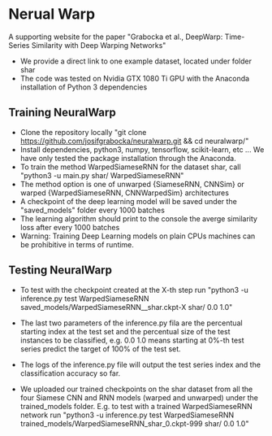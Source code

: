 # Nerual Warp

A supporting website for the paper "Grabocka et al., DeepWarp: Time-Series Similarity with Deep Warping Networks"

* We provide a direct link to one example dataset, located under folder shar
* The code was tested on Nvidia GTX 1080 Ti GPU with the Anaconda installation of Python 3 dependencies

## Training NeuralWarp

* Clone the repository locally "git clone https://github.com/josifgrabocka/neuralwarp.git && cd neuralwarp/"
* Install dependencies, python3, numpy, tensorflow, scikit-learn, etc ... We have only tested the package installation through the Anaconda.
* To train the method WarpedSiameseRNN for the dataset shar, call "python3 -u main.py shar/ WarpedSiameseRNN"
* The method option is one of unwarped {SiameseRNN, CNNSim} or warped {WarpedSiameseRNN, CNNWarpedSim} architectures
* A checkpoint of the deep learning model will be saved under the "saved_models" folder every 1000 batches
* The learning algorithm should print to the console the averge similarity loss after every 1000 batches
* Warning: Training Deep Learning models on plain CPUs machines can be prohibitive in terms of runtime.

## Testing NeuralWarp

* To test with the checkpoint created at the X-th step run "python3 -u inference.py test WarpedSiameseRNN saved_models/WarpedSiameseRNN__shar.ckpt-X shar/ 0.0 1.0"
* The last two parameters of the inference.py fila are the percentual starting index at the test set and the percentual size of the test instances to be classified, e.g. 0.0 1.0 means starting at 0%-th test series predict the target of 100% of the test set.
* The logs of the inference.py file will output the test series index and the classification accuracy so far.

* We uploaded our trained checkpoints on the shar dataset from all the four Siamese CNN and RNN models (warped and unwarped) under the trained_models folder. E.g. to test with a trained WarpedSiameseRNN network run "python3 -u inference.py test WarpedSiameseRNN trained_models/WarpedSiameseRNN_shar_0.ckpt-999 shar/ 0.0 1.0"
